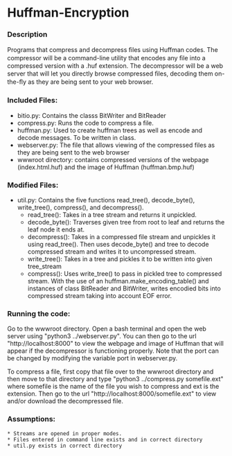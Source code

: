 # Huffman-Encryption

### Description
Programs that compress and decompress ﬁles using Huffman codes. The compressor will be a command-line utility that encodes any ﬁle into a compressed version with a .huf extension. The decompressor will be a web server that will let you directly browse compressed ﬁles, decoding them on-the-ﬂy as they are being sent to your web browser. 

### Included Files:
- bitio.py: Contains the classs BitWriter and BitReader
- compress.py: Runs the code to compress a file.
- huffman.py: Used to create huffman trees as well as encode and decode messages. To be written in class.
- webserver.py: The file that allows viewing of the compressed files as they are being sent to the web browser
- wwwroot directory: contains compressed versions of the webpage (index.html.huf) and the image of Huffman (huffman.bmp.huf)

### Modified Files:
- util.py: Contains the five functions read_tree(), decode_byte(), write_tree(), compress(), and decompress().
	* read_tree(): Takes in a tree stream and returns it unpickled.
	* decode_byte(): Traverses given tree from root to leaf and returns the leaf node it ends at.
	* decompress(): Takes in a compressed file stream and unpickles it using read_tree(). Then uses decode_byte() and tree to decode compressed stream and writes it to uncompressed stream.
	* write_tree(): Takes in a tree and pickles it to be written into given tree_stream
	* compress(): Uses write_tree() to pass in pickled tree to compressed stream. With the use of an huffman.make_encoding_table() and instances of class BitReader and BitWriter, writes encodied bits into compressed stream taking into account EOF error.

### Running the code:
Go to the wwwroot directory. Open a bash terminal and open the web server using "python3 ../webserver.py". You can then go to the url "http://localhost:8000" to view the webpage and image of Huffman that will appear if the decompressor is functioning properly. Note that the port can be changed by modifying the variable port in webserver.py.

To compress a file, first copy that file over to the wwwroot directory and then move to that directory and type "python3 ../compress.py somefile.ext" where somefile is the name of the file you wish to compress and ext is the extension. Then go to the url "http://localhost:8000/somefile.ext" to view and/or download the decompressed file.


### Assumptions:
	* Streams are opened in proper modes.
	* Files entered in command line exists and in correct directory
	* util.py exists in correct directory
